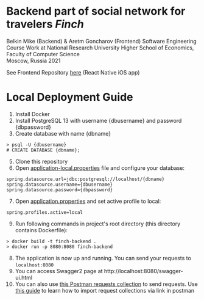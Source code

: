 # Backend part of social network for travelers *Finch*
Belkin Mike (Backend) & Aretm Goncharov (Frontend) Software Engineering Course Work at National Research University Higher School of Economics, Faculty of Computer Science  
Moscow, Russia
2021

See Frontend Repository [here](https://github.com/artemgoncharov2000/finch-frontend) (React Native iOS app)

# Local Deployment Guide
1. Install Docker
2. Install PostgreSQL 13 with username {dbusername} and password {dbpassword}
3. Create database with name {dbname}
```
> psql -U {dbusername}
# CREATE DATABASE {dbname};
```
5. Clone this repository
6. Open [application-local.properties](/src/main/resources/application-local.properties) file and configure your database:
```
spring.datasource.url=jdbc:postgresql://localhost/{dbname}
spring.datasource.username={dbusername}
spring.datasource.password={dbpassword}
```
7. Open [application.properties](/src/main/resources/application.properties) and set active profile to local:
```
spring.profiles.active=local
```
9. Run following commands in project's root directory (this directory contains Dockerfile):
```
> docker build -t finch-backend .
> docker run -p 8080:8080 finch-backend
```
8. The application is now up and running. You can send your requests to `localhost:8080`
9. You can access Swagger2 page at http://localhost:8080/swagger-ui.html
10. You can also use [this Postman requests collection](https://www.getpostman.com/collections/28eb112cd9b89d0bc730) to send requests. Use [this guide](https://kb.datamotion.com/?ht_kb=postman-instructions-for-exporting-and-importing) to learn how to import request collections via link in postman
